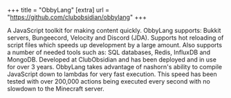 +++
title = "ObbyLang"
[extra]
url = "https://github.com/clubobsidian/obbylang"
+++

A JavaScript toolkit for making content quickly. ObbyLang supports: Bukkit servers, Bungeecord, Velocity and Discord (JDA). Supports hot reloading of script files which speeds up development by a large amount. Also supports a number of needed tools such as: SQL databases, Redis, InfluxDB and MongoDB. Developed at ClubObsidian and has been deployed and in use for over 3 years. ObbyLang takes advantage of nashorn's ability to compile JavaScript down to lambdas for very fast execution. This speed has been tested with over 200,000 actions being executed every second with no slowdown to the Minecraft server. 